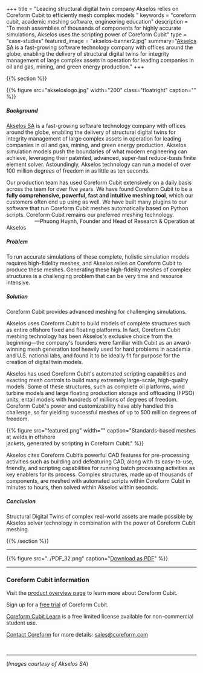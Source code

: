 +++
title = "Leading structural digital twin company Akselos relies on Coreform Cubit to efficiently mesh complex models "
keywords = "coreform cubit, academic meshing software, engineering education"
description = "To mesh assemblies of thousands of components for highly accurate simulations, Akselos uses the scripting power of Coreform Cubit"
type = "case-studies"
featured_image = "akselos-banner2.jpg"
summary="[Akselos SA](http://akselos.com) is a fast-growing software technology company with offices around the globe, enabling the delivery of structural digital twins for integrity management of large complex assets in operation for leading companies in oil and gas, mining, and green energy production."
+++

{{% section %}}

{{% figure src="akseloslogo.jpg" width="200" class="floatright" caption="" %}}<br>

 
<!-- <blockquote class="pullquote" style="width: 350px; font: bold 1.333em/1.125em &quot;Open Sans&quot;, sans-serif; margin: 2.5em 2.5em 2.5em 2.5em !important; padding: 0.6em 5px !important; background: none !important; border: 3px double \#ddd; border-width: 3px 0; text-align: center; float: left; ">---<br>Once you use Coreform Cubit for scripting automated mesh generation, you will never go back.<br>&mdash; Dr. Klaus Roppert<br>---</blockquote> -->



##### Background  
[Akselos SA](http://akselos.com) is a fast-growing software technology company with offices around the globe, enabling the delivery of structural digital twins for integrity management of large complex assets in operation for leading companies in oil and gas, mining, and green energy production. Akselos simulation models push the boundaries of what modern engineering can achieve, leveraging their patented, advanced, super-fast reduce-basis finite element solver. Astoundingly, Akselos technology can run a model of over 100 million degrees of freedom in as little as ten seconds.

<aside class="pquote">
	<p>Our production team has used Coreform Cubit extensively on a daily basis across the team for over five years. We have found Coreform Cubit to be a <strong>fully comprehensive, powerful, fast and intuitive meshing tool</strong>, which our customers often end up using as well. We have built many plugins to our software that run Coreform Cubit meshes automatically based on Python scripts. Coreform Cubit remains our preferred meshing technology.<br> &nbsp; &nbsp; &nbsp; &nbsp; &nbsp; &nbsp;&nbsp; &nbsp; &nbsp; &nbsp; &mdash;Phuong Huynh, Founder and Head of Research & Operation at Akselos</p>
</aside>

##### Problem
To run accurate simulations of these complete, holistic simulation models requires high-fidelity meshes, and Akselos relies on Coreform Cubit to produce these meshes. Generating these high-fidelity meshes of complex structures is a challenging problem that can be very time and resource intensive. 


##### Solution

Coreform Cubit provides advanced meshing for challenging simulations.

 Akselos uses Coreform Cubit to build models of complete structures such as entire offshore fixed and floating platforms. In fact, Coreform Cubit meshing technology has been Akselos's exclusive choice from the beginning&mdash;the company's founders were familiar with Cubit as an award-winning mesh generation tool heavily used for hard problems in academia and U.S. national labs, and found it to be ideally fit for purpose for the creation of digital twin models.  

Akselos has used Coreform Cubit's automated scripting capabilities and exacting mesh controls to build many extremely large-scale, high-quality models. Some of these structures, such as complete oil platforms, wind turbine models and large floating production storage and offloading (FPSO) units, entail models with hundreds of millions of degrees of freedom. Coreform Cubit's power and customizability have ably handled this challenge, so far yielding successful meshes of up to 500 million degrees of freedom.     

{{% figure src="featured.png" width="" caption="Standards-based meshes at welds in offshore<br>jackets, generated by scripting in Coreform Cubit." %}}


Akselos cites Coreform Cubit’s powerful CAD features for pre-processing activities such as building and defeaturing CAD, along with its easy-to-use, friendly, and scripting capabilities for running batch processing activities as key enablers for its process. Complex structures, made up of thousands of components, are meshed with automated scripts within Coreform Cubit in minutes to hours, then solved within Akselos within seconds.  

<!-- {{% figure src="" width="" class="floatleft" caption=""   %}} -->

##### Conclusion

Structural Digital Twins of complex real-world assets are made possible by  Akselos solver technology in combination with the power of Coreform Cubit meshing. 


{{% /section %}}

--- 

{{% figure src="../PDF_32.png" caption="[Download as PDF](AkselosCS.pdf)" %}}

---  

### Coreform Cubit information

Visit the [product overview page](/products/coreform-cubit/) to learn more about Coreform Cubit. 

Sign up for a [free trial](/products/trial/) of Coreform Cubit. 

[Coreform Cubit Learn](../../free-meshing-software/) is a free limited license available for non-commercial student use.

[Contact Coreform](/company/contact) for more details: sales@coreform.com

<br>

---

(*Images courtesy of Akselos SA*)
